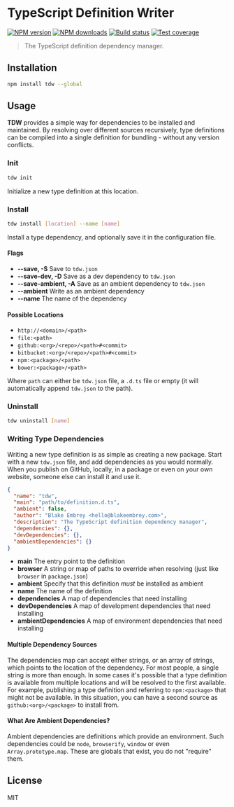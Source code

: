 # TypeScript Definition Writer

[![NPM version][npm-image]][npm-url]
[![NPM downloads][downloads-image]][downloads-url]
[![Build status][travis-image]][travis-url]
[![Test coverage][coveralls-image]][coveralls-url]

> The TypeScript definition dependency manager.

## Installation

```sh
npm install tdw --global
```

## Usage

**TDW** provides a simple way for dependencies to be installed and maintained. By resolving over different sources recursively, type definitions can be compiled into a single definition for bundling - without any version conflicts.

### Init

```sh
tdw init
```

Initialize a new type definition at this location.

### Install

```sh
tdw install [location] --name [name]
```

Install a type dependency, and optionally save it in the configuration file.

#### Flags

* **--save, -S** Save to `tdw.json`
* **--save-dev, -D** Save as a dev dependency to `tdw.json`
* **--save-ambient, -A** Save as an ambient dependency to `tdw.json`
* **--ambient** Write as an ambient dependency
* **--name** The name of the dependency

#### Possible Locations

* `http://<domain>/<path>`
* `file:<path>`
* `github:<org>/<repo>/<path>#<commit>`
* `bitbucket:<org>/<repo>/<path>#<commit>`
* `npm:<package>/<path>`
* `bower:<package>/<path>`

Where `path` can either be `tdw.json` file, a `.d.ts` file or empty (it will automatically append `tdw.json` to the path).

### Uninstall

```sh
tdw uninstall [name]
```

### Writing Type Dependencies

Writing a new type definition is as simple as creating a new package. Start with a new `tdw.json` file, and add dependencies as you would normally. When you publish on GitHub, locally, in a package or even on your own website, someone else can install it and use it.

```json
{
  "name": "tdw",
  "main": "path/to/definition.d.ts",
  "ambient": false,
  "author": "Blake Embrey <hello@blakeembrey.com>",
  "description": "The TypeScript definition dependency manager",
  "dependencies": {},
  "devDependencies": {},
  "ambientDependencies": {}
}
```

* **main** The entry point to the definition
* **browser** A string or map of paths to override when resolving (just like `browser` in `package.json`)
* **ambient** Specify that this definition _must_ be installed as ambient
* **name** The name of the definition
* **dependencies** A map of dependencies that need installing
* **devDependencies** A map of development dependencies that need installing
* **ambientDependencies** A map of environment dependencies that need installing

#### Multiple Dependency Sources

The dependencies map can accept either strings, or an array of strings, which points to the location of the dependency. For most people, a single string is more than enough. In some cases it's possible that a type definition is available from multiple locations and will be resolved to the first available. For example, publishing a type definition and referring to `npm:<package>` that might not be available. In this situation, you can have a second source as `github:<org>/<package>` to install from.

#### What Are Ambient Dependencies?

Ambient dependencies are definitions which provide an environment. Such dependencies could be `node`, `browserify`, `window` or even `Array.prototype.map`. These are globals that exist, you do not "require" them.

## License

MIT

[npm-image]: https://img.shields.io/npm/v/tdw.svg?style=flat
[npm-url]: https://npmjs.org/package/tdw
[downloads-image]: https://img.shields.io/npm/dm/tdw.svg?style=flat
[downloads-url]: https://npmjs.org/package/tdw
[travis-image]: https://img.shields.io/travis/TypedWriter/cli.svg?style=flat
[travis-url]: https://travis-ci.org/TypedWriter/cli
[coveralls-image]: https://img.shields.io/coveralls/TypedWriter/cli.svg?style=flat
[coveralls-url]: https://coveralls.io/r/TypedWriter/cli?branch=master
